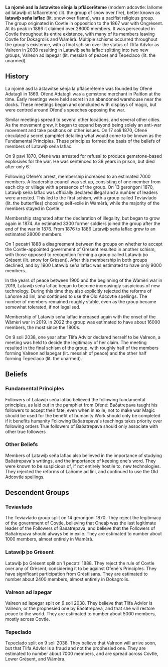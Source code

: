 **La njomê asd la âstawitse sênja la pflâcerêteme** (modern adcovtle: lañome ad latawiþ ot laflacretem) (lit. the group of snow over fire), better known as **latawiþ seña laflac** (lit. snow over flame), was a pacifist religious group. The group originated in Covtle in opposition to the 1867 war with Ongrèsent. At its peak in 1886 it claimed over 28000 members. It was persecuted in Covtle throughout its entire existence, with many of its members leaving Covtle for Dokagrolis and Wàmèrà. Multiple schisms occurred throughout the group's existence, with a final schism over the status of Tlifa Advlor as Valreon in 2038 resulting in Latawiþ seña laflac splitting into two new groups, Valreon ad lapegar (lit. messiah of peace) and Tepeclaco (lit. the unarmed).
## History
La njomê asd la âstawitse sênja la pflâcerêteme was founded by Ofené Adatagli in 1869. Ofené Adatagli was a gemstone merchant in Paltlon at the time. Early meetings were held secret in an abandoned warehouse near the docks. These meetings began and concluded with displays of magic, but were centred around Ofené's speeches opposing the war.

Similar meetings spread to several other locations, and several other cities. As the movement grew, it began to expand beyond being solely an anti-war movement and take positions on other issues. On 17 soli 1870, Ofené circulated a secret pamphlet detailing what would come to be known as the Fundamental Principles. These principles formed the basis of the beliefs of members of Latawiþ seña laflac.

On 9 pavi 1870, Ofené was arrested for refusal to produce gemstone-based explosives for the war. He was sentenced to 38 years in prison, but died after only 6.

Following Ofené's arrest, membership increased to an estimated 7000 members. A leadership council was set up, consisting of one member from each city or village with a presence of the group. On 13 gerongoni 1870, Latawiþ seña laflac was officially declared illegal and a number of leaders were arrested. This led to the first schism, with a group called Teviavlado (lit. the butterflies) choosing self-exile in Wàmèrà, while the majority of the members stayed in Covtle.

Membership stagnated after the declaration of illegality, but began to grow again in 1874. An estimated 3300 former soldiers joined the group after the end of the war in 1876. From 1876 to 1886 Latawiþ seña laflac grew to an estimated 28000 members.

On 1 pecatri 1888 a disagreement between the groups on whether to accept the Covtle-appointed government of Grèsent resulted in another schism, with those opposed to recognition forming a group called Latawiþ þo Grèsent (lit. snow for Grèsent). After this membership in both groups declined, and by 1900 Latawiþ seña laflac was estimated to have only 9000 members.

In the years of peace between 1900 and the beginning of the Wàmèri war in 2019, Latawiþ seña laflac began to become increasingly suspicious of new technology. During this time they also explicitly rejected the reforms of Lañome ad lini, and continued to use the Old Adcovtle spellings. The number of members remained roughly stable, even as the group became somewhat tolerated, if not legalised.

Membership of Latawiþ seña laflac increased again with the onset of the Wàmèrì war in 2019. In 2022 the group was estimated to have about 16000 members, the most since the 1800s.

On 9 soli 2038, one year after Tlifa Advlor declared herself to be Valreon, a meeting was held to decide the legitimacy of her claim. The meeting resulted in the final schism of the group, with roughly half of the members forming Valreon ad lapegar (lit. messiah of peace) and the other half forming Tepeclaco (lit. the unarmed).
## Beliefs
### Fundamental Principles
Followers of Latawiþ seña laflac believed the following fundamental principles, as laid out in the pamphlet from Ofené:
Baðatrepava taught his followers to accept their fate, even when in exile, not to make war
Magic should be used for the benefit of humanity
Work should only be completed if it benefits humanity
Following Baðatrepava's teachings takes priority over following orders
True followers of Baðatrepava should only associate with other true followers
### Other Beliefs
Members of Latawiþ seña laflac also believed in the importance of studying Baðatrepava's writings, and the importance of keeping one's word. They were known to be suspicious of, if not entirely hostile to, new technologies. They rejected the reforms of Lañome ad lini, and continued to use the Old Adcovtle spellings.
## Descendent Groups
### Teviavlado
The Teviavlado group split on 14 gerongoni 1870. They reject the legitimacy of the government of Covtle, believing that Oneaþ was the last legitimate leader of the Followers of Baðatrepava, and believe that the Followers of Baðatrepava should always be in exile. They are estimated to number about 1000 members, almost entirely in Wàmèrà.
### Latawiþ þo Grèsent
Latawiþ þo Grèsent split on 1 pecatri 1888. They reject the rule of Covtle over any of Grèsent, considering it to be against Ofené's Principles. They have significant participation from Grèstilsans. They are estimated to number about 2400 members, almost entirely in Dokagrolis.
### Valreon ad lapegar
Valreon ad lapegar split on 9 soli 2038. They believe that Tlifa Advlor is Valreon, or the prophesied one by Baðatrepava, and that she will restore peace to the world. They are estimated to number about 5000 members, mostly across Covtle.
### Tepeclado
Tepeclado split on 9 soli 2038. They believe that Valreon will arrive soon, but that Tlifa Advlor is a fraud and not the prophesied one. They are estimated to number about 7000 members, and are spread across Covtle, Lower Grèsent, and Wàmèra.
